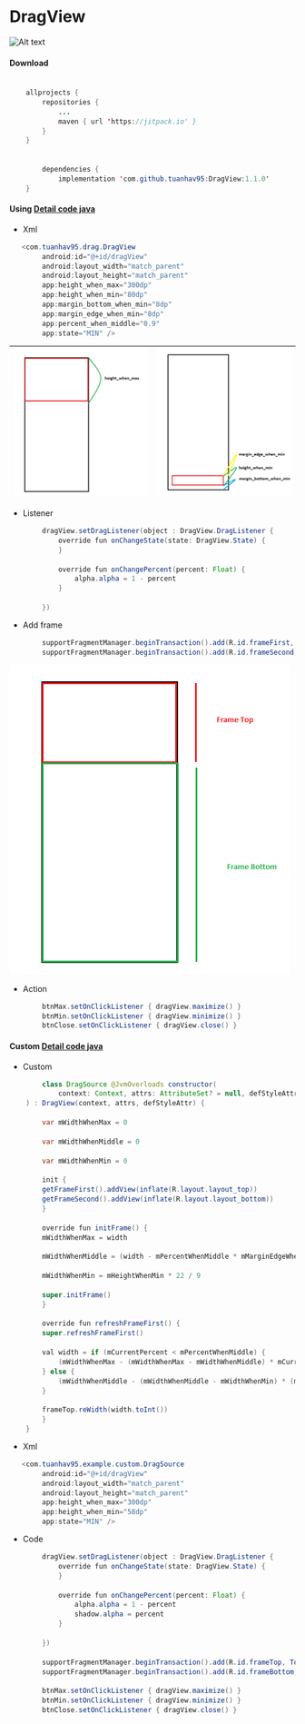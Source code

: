 # DragView

![Alt text](output/ezgif.com-video-to-gif.gif)

#### Download

```java

	allprojects {
		repositories {
			...
			maven { url 'https://jitpack.io' }
		}
	}
    
    
    	dependencies {
	        implementation 'com.github.tuanhav95:DragView:1.1.0'
	}
```

#### Using [Detail code java](https://github.com/tuanhav95/DragView/blob/master/example/src/main/java/com/tuanhav95/example/NormalActivity.kt)

* Xml

```java
   <com.tuanhav95.drag.DragView
        android:id="@+id/dragView"
        android:layout_width="match_parent"
        android:layout_height="match_parent"
        app:height_when_max="300dp"
        app:height_when_min="80dp"
        app:margin_bottom_when_min="8dp"
        app:margin_edge_when_min="8dp"
        app:percent_when_middle="0.9"
        app:state="MIN" />
```

![Alt text](output/height_when_max.png) | ![Alt text](output/height_when_min.png)
--- | --- 

* Listener

```java
        dragView.setDragListener(object : DragView.DragListener {
            override fun onChangeState(state: DragView.State) {
            }

            override fun onChangePercent(percent: Float) {
                alpha.alpha = 1 - percent
            }

        })
```

* Add frame

```java
        supportFragmentManager.beginTransaction().add(R.id.frameFirst, TopFragment()).commit() // add frame top
        supportFragmentManager.beginTransaction().add(R.id.frameSecond, BottomFragment()).commit() // add frame bottom
```

![Alt text](output/addFrame.png)

* Action

```java
        btnMax.setOnClickListener { dragView.maximize() }
        btnMin.setOnClickListener { dragView.minimize() }
        btnClose.setOnClickListener { dragView.close() }
```


#### Custom [Detail code java](https://github.com/tuanhav95/DragView/blob/master/example/src/main/java/com/tuanhav95/example/CustomActivity.kt)

* Custom
```java
        class DragSource @JvmOverloads constructor(
        	context: Context, attrs: AttributeSet? = null, defStyleAttr: Int = 0
	) : DragView(context, attrs, defStyleAttr) {

	    var mWidthWhenMax = 0

	    var mWidthWhenMiddle = 0

	    var mWidthWhenMin = 0

	    init {
		getFrameFirst().addView(inflate(R.layout.layout_top))
		getFrameSecond().addView(inflate(R.layout.layout_bottom))
	    }

	    override fun initFrame() {
		mWidthWhenMax = width

		mWidthWhenMiddle = (width - mPercentWhenMiddle * mMarginEdgeWhenMin).toInt()

		mWidthWhenMin = mHeightWhenMin * 22 / 9

		super.initFrame()
	    }

	    override fun refreshFrameFirst() {
		super.refreshFrameFirst()

		val width = if (mCurrentPercent < mPercentWhenMiddle) {
		    (mWidthWhenMax - (mWidthWhenMax - mWidthWhenMiddle) * mCurrentPercent)
		} else {
		    (mWidthWhenMiddle - (mWidthWhenMiddle - mWidthWhenMin) * (mCurrentPercent - mPercentWhenMiddle) / (1 - mPercentWhenMiddle))
		}

		frameTop.reWidth(width.toInt())
	    }
	}
```

* Xml
```java
   <com.tuanhav95.example.custom.DragSource
        android:id="@+id/dragView"
        android:layout_width="match_parent"
        android:layout_height="match_parent"
        app:height_when_max="300dp"
        app:height_when_min="58dp"
        app:state="MIN" />
```

* Code

```java
        dragView.setDragListener(object : DragView.DragListener {
            override fun onChangeState(state: DragView.State) {
            }

            override fun onChangePercent(percent: Float) {
                alpha.alpha = 1 - percent
                shadow.alpha = percent
            }

        })

        supportFragmentManager.beginTransaction().add(R.id.frameTop, TopFragment()).commit()
        supportFragmentManager.beginTransaction().add(R.id.frameBottom, BottomFragment()).commit()

        btnMax.setOnClickListener { dragView.maximize() }
        btnMin.setOnClickListener { dragView.minimize() }
        btnClose.setOnClickListener { dragView.close() }
```

